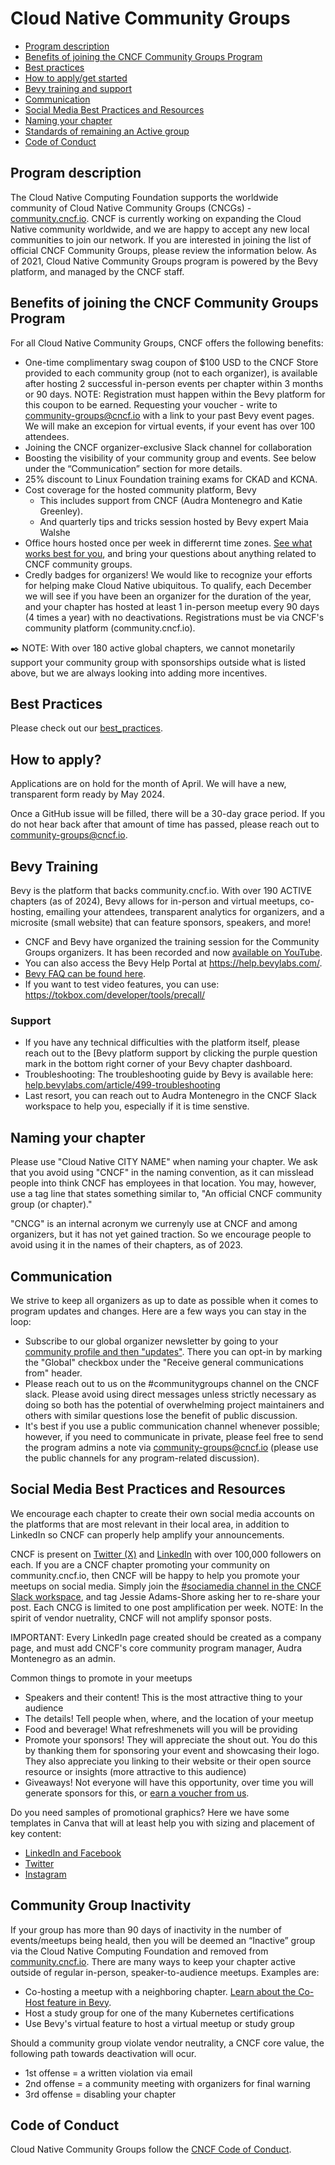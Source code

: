 # Cloud Native Community Groups

* [Program description](#program-description)
* [Benefits of joining the CNCF Community Groups Program](#benefits-of-joining-the-cncf-community-groups-program)
* [Best practices](https://github.com/cncf/communitygroups/blob/main/best_practices.md)
* [How to apply/get started](#how-to-apply)
* [Bevy training and support](#bevy-training)
* [Communication](#communication)
* [Social Media Best Practices and Resources](#social-media-best-practices-and-resources)
* [Naming your chapter](#naming-your-chapter)
* [Standards of remaining an Active group](#community-group-inactivity)
* [Code of Conduct](#code-of-conduct)

## Program description

The Cloud Native Computing Foundation supports the worldwide community of Cloud Native Community Groups (CNCGs) - [community.cncf.io](https://community.cncf.io).
CNCF is currently working on expanding the Cloud Native community worldwide, and we are happy to accept any new local communities to join our network.
If you are interested in joining the list of official CNCF Community Groups, please review the information below.
As of 2021, Cloud Native Community Groups program is powered by the Bevy platform, and managed by the CNCF staff.

## Benefits of joining the CNCF Community Groups Program

For all Cloud Native Community Groups, CNCF offers the following benefits:
- One-time complimentary swag coupon of $100 USD to the CNCF Store provided to each community group (not to each organizer), is available after hosting 2 successful in-person events per chapter within 3 months or 90 days. NOTE: Registration must happen within the Bevy platform for this coupon to be earned. Requesting your voucher - write to community-groups@cncf.io with a link to your past Bevy event pages. We will make an excepion for virtual events, if your event has over 100 attendees.
- Joining the CNCF organizer-exclusive Slack channel for collaboration
- Boosting the visibility of your community group and events. See below under the “Communication” section for more details.
- 25% discount to Linux Foundation training exams for CKAD and KCNA.
- Cost coverage for the hosted community platform, Bevy
  - This includes support from CNCF (Audra Montenegro and Katie Greenley).
  - And quarterly tips and tricks session hosted by Bevy expert Maia Walshe
- Office hours hosted once per week in differernt time zones. [See what works best for you](https://community.cncf.io/central-city/), and bring your questions about anything related to CNCF community groups.
- Credly badges for organizers! We would like to recognize your efforts for helping make Cloud Native ubiquitous. To qualify, each December we will see if you have been an organizer for the duration of the year, and your chapter has hosted at least 1 in-person meetup every 90 days (4 times a year) with no deactivations. Registrations must be via CNCF's community platform (community.cncf.io).

✒️ NOTE: With over 180 active global chapters, we cannot monetarily support your community group with sponsorships outside what is listed above, but we are always looking into adding more incentives.

## Best Practices

Please check out our [best_practices](./best_practices.md).

## How to apply?

Applications are on hold for the month of April. We will have a new, transparent form ready by May 2024.

Once a GitHub issue will be filled, there will be a 30-day grace period. If you do not hear back after that amount of time has passed, please reach out to community-groups@cncf.io.


## Bevy Training

Bevy is the platform that backs community.cncf.io. With over 190 ACTIVE chapters (as of 2024), Bevy allows for in-person and virtual meetups, co-hosting, emailing your attendees, transparent analytics for organizers, and a microsite (small website) that can feature sponsors, speakers, and more!

* CNCF and Bevy have organized the training session for the Community Groups organizers. It has been recorded and now [available on YouTube](https://www.youtube.com/watch?v=_rBdomoYlmc).
* You can also access the Bevy Help Portal at <https://help.bevylabs.com/>.
* [Bevy FAQ can be found here](https://github.com/cncf/communitygroups/blob/main/FAQ.md).
* If you want to test video features, you can use: https://tokbox.com/developer/tools/precall/

### Support

- If you have any technical difficulties with the platform itself, please reach out to the [Bevy platform support by clicking the purple question mark in the bottom right corner of your Bevy chapter dashboard.
- Troubleshooting: The troubleshooting guide by Bevy is available here: [help.bevylabs.com/article/499-troubleshooting](https://help.bevylabs.com/article/499-troubleshooting)
- Last resort, you can reach out to Audra Montenegro in the CNCF Slack workspace to help you, especially if it is time senstive.

## Naming your chapter

Please use "Cloud Native CITY NAME" when naming your chapter. We ask that you avoid using "CNCF" in the naming convention, as it can misslead people into think CNCF has employees in that location. You may, however, use a tag line that states something similar to, "An official CNCF community group (or chapter)."

"CNCG" is an internal acronym we currenyly use at CNCF and among organizers, but it has not yet gained traction. So we encourage people to avoid using it in the names of their chapters, as of 2023.

## Communication

We strive to keep all organizers as up to date as possible when it comes to program updates and changes. Here are a few ways you can stay in the loop:
* Subscribe to our global organizer newsletter by going to your [community profile and then "updates"](https://community.cncf.io/accounts/profile/#updates). There you can opt-in by marking the "Global" checkbox under the "Receive general communications from" header.
* Please reach out to us on the #communitygroups channel on the CNCF slack. Please avoid using direct messages unless strictly necessary as doing so both has the potential of overwhelming project maintainers and others with similar questions lose the benefit of public discussion.
* It's best if you use a public communication channel whenever possible; however, if you need to communicate in private, please feel free to send the program admins a note via community-groups@cncf.io (please use the public channels for any program-related discussion).

## Social Media Best Practices and Resources

We encourage each chapter to create their own social media accounts on the platforms that are most relevant in their local area, in addition to LinkedIn so CNCF can properly help amplify your announcements.

CNCF is present on [Twitter (X)](https://twitter.com/CloudNativeFdn) and [LinkedIn](https://www.linkedin.com/company/cloud-native-computing-foundation/mycompany/) with over 100,000 followers on each. If you are a CNCF chapter promoting your community on community.cncf.io, then CNCF will be happy to help you promote your meetups on social media. Simply join the [#sociamedia channel in the CNCF Slack workspace](https://cloud-native.slack.com/archives/C12MRQ97A), and tag Jessie Adams-Shore asking her to re-share your post. Each CNCG is limited to one post amplification per week. NOTE: In the spirit of vendor nuetrality, CNCF will not amplify sponsor posts.

IMPORTANT: Every LinkedIn page created should be created as a company page, and must add CNCF's core community program manager, Audra Montenegro as an admin.

Common things to promote in your meetups
* Speakers and their content! This is the most attractive thing to your audience
* The details! Tell people when, where, and the location of your meetup
* Food and beverage! What refreshmenets will you will be providing
* Promote your sponsors! They will appreciate the shout out. You do this by thanking them for sponsoring your event and showcasing their logo. They also appreciate you linking to their website or their open source resource or insights (more attractive to this audience)
* Giveaways! Not everyone will have this opportunity, over time you will generate sponsors for this, or [earn a voucher from us](benefits-of-joining-the-CNCF-community-groups-program).

Do you need samples of promotional graphics? Here we have some templates in Canva that will at least help you with sizing and placement of key content:
* [LinkedIn and Facebook](https://www.canva.com/design/DAGDoVUWY9w/QwHhJgCuoEFvefVxQIGJ2w/view?)
* [Twitter](https://www.canva.com/design/DAGDoQ6zx2c/5ym4UFerINEdRlgEyHmTuA/view?)
* [Instagram](https://www.canva.com/design/DAGDoXtCdB4/CIqyQVHUcfmq_AcDswEMVw/view?)

## Community Group Inactivity

If your group has more than 90 days of inactivity in the number of events/meetups being heald, then you will be deemed an “Inactive” group via the Cloud Native Computing Foundation and removed from [community.cncf.io](https://community.cncf.io/). There are many ways to keep your chapter active outside of regular in-person, speaker-to-audience meetups. Examples are:
* Co-hosting a meetup with a neighboring chapter. [Learn about the Co-Host feature in Bevy](https://youtu.be/rEKoZ5OAGpo).
* Host a study group for one of the many Kubernetes certifications
* Use Bevy's virtual feature to host a virtual meetup or study group

Should a community group violate vendor neutrality, a CNCF core value, the following path towards deactivation will ocur.
* 1st offense = a written violation via email
* 2nd offense = a community meeting with organizers for final warning
* 3rd offense = disabling your chapter

## Code of Conduct

Cloud Native Community Groups follow the [CNCF Code of Conduct](https://github.com/cncf/foundation/blob/master/code-of-conduct.md).
